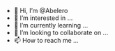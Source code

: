 - 👋 Hi, I’m @Abelero
- 👀 I’m interested in ...
- 🌱 I’m currently learning ...
- 💞️ I’m looking to collaborate on ...
- 📫 How to reach me ...

<!---
Abelero/Abelero is a ✨ special ✨ repository because its `README.md` (this file) appears on your GitHub profile.
You can click the Preview link to take a look at your changes.
--->
